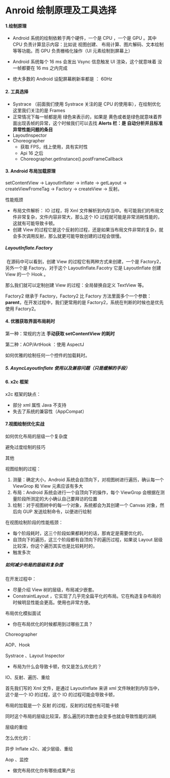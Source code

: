 # Anroid 绘制原理及工具选择

#### 1.绘制原理

*  Android 系统的绘制依赖于两个硬件，一个是 CPU ，一个是 GPU 。其中 CPU 负责计算显示内容：比如说 视图创建、 布局计算、图片解码、文本绘制等等功能。而 GPU 负责栅格化操作（UI 元素绘制到屏幕上）

* Android 系统每个 16 ms 会发出 Vsync 信息触发 UI 渲染，这个就意味着 没一帧都要在 16 ms 之内完成

* 绝大多数的 Android 设配屏幕刷新率都是 ： 60Hz 



#### 2. 工具选择

* Systrace （前面我们使用 Systrace 关注的是 CPU 的使用率），在绘制优化这里我们关注的是 Frames  
* 正常情况下每一帧都是用 绿色来表示的，如果是 黄色或者是绿色就意味着界面出现丢帧的异常，这个时候我们可以去找 **Alerts 栏：是 自动分析并且标准异常性能问题的条目**
* LayoutInspector
* Choreographer
  * 获取 FPS，线上使用，具有实时性
  * Api 16 之后
  * Choreographer.getInstance().postFrameCallback 

#### 3. Android 布局加载原理

setContentView -> LayoutInflater -> inflate -> getLayout -> createViewFromeTag -> Factory -> createView -> 反射。

 性能瓶颈

* 布局文件解析： IO 过程，将 Xml 文件解析到内存当中。有可能我们的布局文件非常复杂，文件内容非常大，那么这个 IO 过程就可能是非常消耗性能的，这就有可能导致卡顿。
* 创建 View 的过程它是这个反射的过程，还是如果当布局文件非常的复杂，就会多次调用反射，那么就更可能导致创建的过程会很慢。

##### LayoutInflate.Factory

​	在源码中可以看到，创建 View 的过程它有两种方式来创建，一个是 Factory2，另外一个是 Factory。对于这个 LayoutInflate.Facotry 它是 LayoutInflate 创建 View 的一个 Hook 。

那么我们就可以定制创建 View 的过程：全局替换自定义 TextView 等。

Factory2 继承于 Factory，Factory2 比 Factory 方法里面多个一个参数：**parent**，在开发过程中，我们更常用的是 Factory2，系统在判断的时候也是优先使用 Factory2。

#### 4. 优雅获取界面布局耗时

第一种：常规的方法 **手动获取 setContentView 的耗时**

第二种：AOP/ArtHook  ：使用 AspectJ

如何优雅的绘制任何一个控件的加载耗时。

##### 5. AsyncLayoutInflate 使用以及兼容问题（只是缓解的手段）

#### 6. x2c 框架

x2c 框架的缺点：

* 部分 xml 属性 Java 不支持
* 失去了系统的兼容性（AppCompat）



#### 7.视图绘制优化实战

如何优化布局的层级一个复杂度

避免过度绘制的技巧

其他

视图绘制的过程：

1. 测量：确定大小，Android 系统会自顶向下，对视图树进行遍历，确认每一个 ViewGrop 和 View 元素应该有多大
2. 布局：Android 系统会进行一个自顶向下的操作，每个 ViewGrop 会根据在测量阶段所测定的大小确认自己要拜访的位置
3. 绘制：对于视图树中的每一个对象，系统都会为其创建一个 Canvas 对象，然后向 GUP 发送绘制命令，以便进行绘制

在视图绘制阶段的性能瓶颈：

* 每个阶段耗时，这三个阶段如果都耗时的话，那肯定是需要优化的，
* 自顶向下的遍历，这三个阶段都有自顶向下的遍历过程，如果说 Layout 层级比较深，你这个遍历其实也是比较耗时的，
* 触发多次

##### 如何减少布局的层级和复杂度

在开发过程中：

* 尽量介绍 View 树的层级，布局减少嵌套。
* ConstraintLayout ，它实现了几乎完全扁平化的布局。它在构造复杂布局的时候明显性能会更高。使用也非常方便。





布局优化模拟面试

* 你在布局优化的时候都用到过哪些工具？

Choreographer

AOP、Hook

Systrace 、Layout Inspector

* 布局为什么会导致卡顿，你又是怎么优化的？

IO、反射、遍历、重绘

首先我们写的 Xml 文件，是通过 LayoutInflate 来讲 xml 文件映射到内存当中，这个是一个 IO 的过程，这个 IO 的过程可能会导致卡顿，

布局的加载是一个 反射 的过程，反射的过程也有可能卡顿

同时这个布局的层级比较深，那么遍历的次数也会变多也就会导致性能的消耗

层级的重绘

怎么优化的：

异步 Inflate x2c、减少层级、重绘

Aop 、监控

* 做完布局优化你有哪些成果产出









